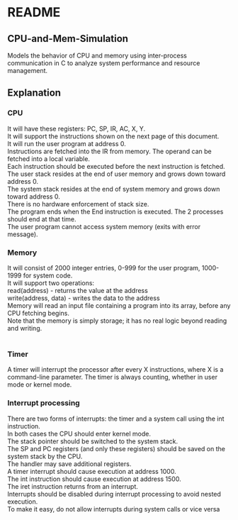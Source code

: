 # README

## CPU-and-Mem-Simulation
Models the behavior of CPU and memory using inter-process communication in C to analyze system performance and resource management. 

## Explanation

### CPU
   It will have these registers:  PC, SP, IR, AC, X, Y.<br>
   It will support the instructions shown on the next page of this document.<br>
   It will run the user program at address 0.<br>
   Instructions are fetched into the IR from memory.  The operand can be fetched into a local variable.<br>
   Each instruction should be executed before the next instruction is fetched.<br>
   The user stack resides at the end of user memory and grows down toward address 0.<br>
   The system stack resides at the end of system memory and grows down toward address 0.<br>
   There is no hardware enforcement of stack size.<br>
   The program ends when the End instruction is executed.  The 2 processes should end at that time.<br>
   The user program cannot access system memory (exits with error message).<br>
   
### Memory
   It will consist of 2000 integer entries, 0-999 for the user program, 1000-1999 for system code.<br>
   It will support two operations:<br>
       read(address) -  returns the value at the address<br>
       write(address, data) - writes the data to the address<br>
   Memory will read an input file containing a program into its array, before any CPU fetching begins.<br>
   Note that the memory is simply storage; it has no real logic beyond reading and writing.<br>
 
 ### Timer
A timer will interrupt the processor after every X instructions, where X is a command-line parameter.
The timer is always counting, whether in user mode or kernel mode.


### Interrupt processing
There are two forms of interrupts:  the timer and a system call using the int instruction.<br>
In both cases the CPU should enter kernel mode.<br>
The stack pointer should be switched to the system stack.<br>
The SP and PC registers (and only these registers) should be saved on the system stack by the CPU.<br>
The handler may save additional registers. <br>
A timer interrupt should cause execution at address 1000.<br>
The int instruction should cause execution at address 1500.<br>
The iret instruction returns from an interrupt.<br>
Interrupts should be disabled during interrupt processing to avoid nested execution.<br>
To make it easy, do not allow interrupts during system calls or vice versa<br>


